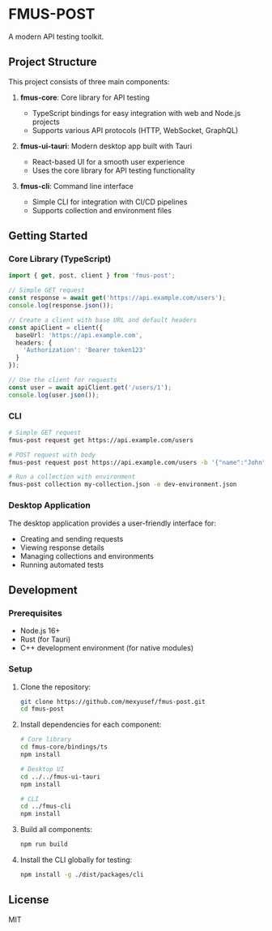 # FMUS-POST

A modern API testing toolkit.

## Project Structure

This project consists of three main components:

1. **fmus-core**: Core library for API testing
   - TypeScript bindings for easy integration with web and Node.js projects
   - Supports various API protocols (HTTP, WebSocket, GraphQL)

2. **fmus-ui-tauri**: Modern desktop app built with Tauri
   - React-based UI for a smooth user experience
   - Uses the core library for API testing functionality

3. **fmus-cli**: Command line interface
   - Simple CLI for integration with CI/CD pipelines
   - Supports collection and environment files

## Getting Started

### Core Library (TypeScript)

```typescript
import { get, post, client } from 'fmus-post';

// Simple GET request
const response = await get('https://api.example.com/users');
console.log(response.json());

// Create a client with base URL and default headers
const apiClient = client({
  baseUrl: 'https://api.example.com',
  headers: {
    'Authorization': 'Bearer token123'
  }
});

// Use the client for requests
const user = await apiClient.get('/users/1');
console.log(user.json());
```

### CLI

```bash
# Simple GET request
fmus-post request get https://api.example.com/users

# POST request with body
fmus-post request post https://api.example.com/users -b '{"name":"John"}'

# Run a collection with environment
fmus-post collection my-collection.json -e dev-environment.json
```

### Desktop Application

The desktop application provides a user-friendly interface for:

- Creating and sending requests
- Viewing response details
- Managing collections and environments
- Running automated tests

## Development

### Prerequisites

- Node.js 16+
- Rust (for Tauri)
- C++ development environment (for native modules)

### Setup

1. Clone the repository:
   ```bash
   git clone https://github.com/mexyusef/fmus-post.git
   cd fmus-post
   ```

2. Install dependencies for each component:
   ```bash
   # Core library
   cd fmus-core/bindings/ts
   npm install

   # Desktop UI
   cd ../../fmus-ui-tauri
   npm install

   # CLI
   cd ../fmus-cli
   npm install
   ```

3. Build all components:
   ```bash
   npm run build
   ```

4. Install the CLI globally for testing:
   ```bash
   npm install -g ./dist/packages/cli
   ```

## License

MIT
